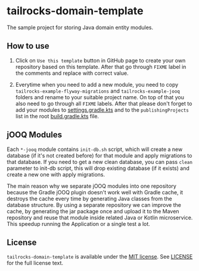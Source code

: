 # tailrocks-domain-template

The sample project for storing Java domain entity modules.

## How to use

1. Click on `Use this template` button in GitHub page to create your own repository based on this template. After that go
through `FIXME` label in the comments and replace with correct value.

2. Everytime when you need to add a new module, you need to copy `tailrocks-example-flyway-migrations` and
`tailrocks-example-jooq` folders and rename to your suitable project name. On top of that you also need to go through
all `FIXME` labels. After that please don't forget to add your modules to [settings.gradle.kts](settings.gradle.kts)
and to the `publishingProjects` list in the root [build.gradle.kts](build.gradle.kts) file.

## jOOQ Modules

Each `*-jooq` module contains `init-db.sh` script, which will create a new database (if it's not created before) for
that module and apply migrations to that database. If you need to get a new clean database, you can pass `clean`
parameter to init-db script, this will drop existing database (if it exists) and create a new one with apply migrations.

The main reason why we separate jOOQ modules into one repository because the Gradle jOOQ plugin doesn't work well with 
Gradle cache, it destroys the cache every time by generating Java classes from the database structure. By using a 
separate repository we can improve the cache, by generating the jar package once and upload it to the Maven repository
and reuse that module inside related Java or Kotlin microservice. This speedup running the Application or a single test
a lot.

## License

`tailrocks-domain-template` is available under the [MIT license](https://opensource.org/licenses/MIT).
See [LICENSE](LICENSE) for the full license text.
